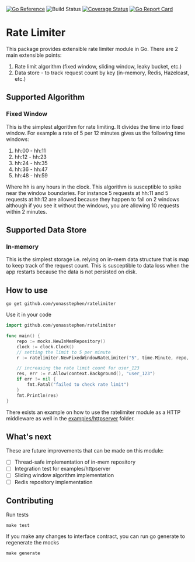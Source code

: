 [![Go Reference](https://pkg.go.dev/badge/github.com/yonasstephen/ratelimiter.svg)](https://pkg.go.dev/github.com/yonasstephen/ratelimiter)
![Build Status](https://img.shields.io/github/workflow/status/yonasstephen/ratelimiter/Go)
[![Coverage Status](https://coveralls.io/repos/github/yonasstephen/ratelimiter/badge.svg?branch=master)](https://coveralls.io/github/yonasstephen/ratelimiter?branch=master)
[![Go Report Card](https://goreportcard.com/badge/github.com/yonasstephen/ratelimiter)](https://goreportcard.com/report/github.com/yonasstephen/ratelimiter)
# Rate Limiter
This package provides extensible rate limiter module in Go. There are 2 main extensible points:
1. Rate limit algorithm (fixed window, sliding window, leaky bucket, etc.)
2. Data store - to track request count by key (in-memory, Redis, Hazelcast, etc.)

## Supported Algorithm
### Fixed Window
This is the simplest algorithm for rate limiting. It divides the time into fixed window. For example a rate of 5 per 12 minutes gives us the following time windows:
1. hh:00 - hh:11
2. hh:12 - hh:23
3. hh:24 - hh:35
4. hh:36 - hh:47
5. hh:48 - hh:59

Where hh is any hours in the clock. This algorithm is susceptible to spike near the window boundaries. For instance 5 requests at hh:11 and 5 requests at hh:12 are allowed because they happen to fall on 2 windows although if you see it without the windows, you are allowing 10 requests within 2 minutes.

## Supported Data Store
### In-memory
This is the simplest storage i.e. relying on in-mem data structure that is map to keep track of the request count. This is susceptible to data loss when the app restarts because the data is not persisted on disk.

## How to use
```
go get github.com/yonasstephen/ratelimiter
```
Use it in your code
```go
import github.com/yonasstephen/ratelimiter

func main() {
    repo := mocks.NewInMemRepository()
    clock := clock.Clock()
    // setting the limit to 5 per minute
    r := ratelimiter.NewFixedWindowRateLimiter("5", time.Minute, repo, clock)

    // increasing the rate limit count for user_123
    res, err := r.Allow(context.Background(), "user_123")
    if err != nil {
        fmt.Fatal("failed to check rate limit")
    }
    fmt.Println(res)
}
```
There exists an example on how to use the ratelimiter module as a HTTP middleware as well in the [examples/httpserver](https://github.com/yonasstephen/ratelimiter/tree/master/examples/httpserver) folder.

## What's next
These are future improvements that can be made on this module:
- [ ] Thread-safe implementation of in-mem repository
- [ ] Integration test for examples/httpserver
- [ ] Sliding window algorithm implementation
- [ ] Redis repository implementation

## Contributing
Run tests
```
make test
```
If you make any changes to interface contract, you can run go generate to regenerate the mocks
```
make generate
```
